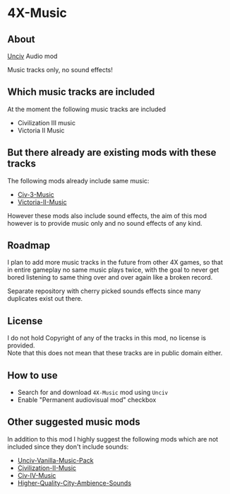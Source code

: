 
# 4X-Music

## About

[Unciv](https://github.com/yairm210/Unciv) Audio mod

Music tracks only, no sound effects!

## Which music tracks are included

At the moment the following music tracks are included

- Civilization III music
- Victoria II Music

## But there already are existing mods with these tracks

The following mods already include same music:

- [Civ-3-Music](https://github.com/RobLoach/Civ-3-Music)
- [Victoria-II-Music](https://github.com/Caballero-Arepa/Victoria-II-Music)

However these mods also include sound effects, the aim of this mod however is to provide music only
and no sound effects of any kind.

## Roadmap

I plan to add more music tracks in the future from other 4X games, so that in entire gameplay
no same music plays twice, with the goal to never get bored listening to same thing over
and over again like a broken record.

Separate repository with cherry picked sounds effects since many duplicates exist out there.

## License

I do not hold Copyright of any of the tracks in this mod, no license is provided.</br>
Note that this does not mean that these tracks are in public domain either.

## How to use

- Search for and download `4X-Music` mod using `Unciv`
- Enable "Permanent audiovisual mod" checkbox

## Other suggested music mods

In addition to this mod I highly suggest the following mods which are not included since they don't
include sounds:

- [Unciv-Vanilla-Music-Pack](https://github.com/NoviceCoder2000/Unciv-Vanilla-Music-Pack)
- [Civilization-II-Music](https://github.com/twilightrazor/Civilization-II-Music)
- [Civ-IV-Music](https://github.com/RobLoach/Civ-IV-Music)
- [Higher-Quality-City-Ambience-Sounds](https://github.com/alexban01/Higher-Quality-City-Ambience-Sounds)
